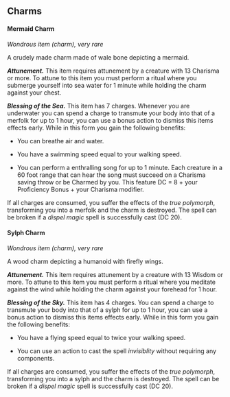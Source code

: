 ## Charms


#### Mermaid Charm
*Wondrous item (charm), very rare*

A crudely made charm made of wale bone depicting a mermaid.

***Attunement.***
This item requires attunement by a creature with 13 Charisma or more. To attune to this item you must perform a ritual where you submerge yourself into sea water for 1 minute while holding the charm against your chest.

***Blessing of the Sea.***
This item has 7 charges. Whenever you are underwater you can spend a charge to transmute your body into that of a merfolk for up to 1 hour, you can use a bonus action to dismiss this items effects early. While in this form you gain the following benefits:

- You can breathe air and water.

- You have a swimming speed equal to your walking speed.

- You can perform a enthralling song for up to 1 minute. Each creature in a 60 foot range that can hear the song must succeed on a Charisma saving throw or be Charmed by you. This feature DC = 8 + your Proficiency Bonus + your Charisma modifier.

If all charges are consumed, you suffer the effects of the *true polymorph*, transforming you into a merfolk and the charm is destroyed. The spell can be broken if a *dispel magic* spell is successfully cast (DC 20).


#### Sylph Charm
*Wondrous item (charm), very rare*

A wood charm depicting a humanoid with firefly wings.

***Attunement.***
This item requires attunement by a creature with 13 Wisdom or more. To attune to this item you must perform a ritual where you meditate against the wind while holding the charm against your forehead for 1 hour.

***Blessing of the Sky.***
This item has 4 charges. You can spend a charge to transmute your body into that of a sylph for up to 1 hour, you can use a bonus action to dismiss this items effects early. While in this form you gain the following benefits:

- You have a flying speed equal to twice your walking speed.

- You can use an action to cast the spell *invisiblity* without requiring any components.

If all charges are consumed, you suffer the effects of the *true polymorph*, transforming you into a sylph and the charm is destroyed. The spell can be broken if a *dispel magic* spell is successfully cast (DC 20).